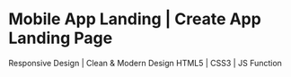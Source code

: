 # Mobile App Landing | Create App Landing Page
 Responsive Design | Clean & Modern Design
 HTML5 | CSS3 | JS Function 

